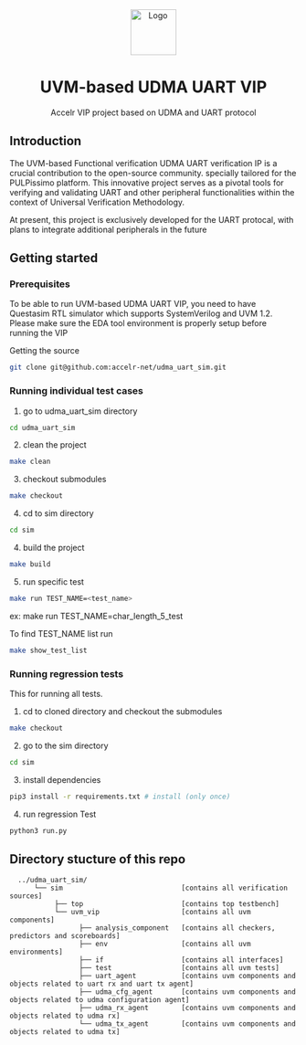 <div align="center">
  <a href="https://accelr.lk/">
    <img src="https://avatars.githubusercontent.com/u/55974019?s=200&v=4" alt="Logo" width="80" height="80">
  </a>

<h1 align="center">UVM-based UDMA UART VIP</h1>

<p align="center">
   Accelr VIP project based on UDMA and UART protocol
    <br />
  </p>
</div>
</p>



## Introduction
The UVM-based Functional verification UDMA UART verification IP is a crucial contribution to the open-source community. specially tailored for the PULPissimo platform. This innovative project serves as a pivotal tools for verifying and validating UART and other peripheral functionalities within the context of Universal Verification Methodology.

At present, this project is exclusively developed for the UART protocal, with plans to integrate additional peripherals in the future
## Getting started
### Prerequisites
To be able to run UVM-based UDMA UART VIP, you need to have Questasim RTL simulator which supports SystemVerilog and UVM 1.2. Please make sure the EDA tool environment is properly setup before running the VIP

Getting the source
```bash
git clone git@github.com:accelr-net/udma_uart_sim.git
```
### Running individual test cases 
1. go to udma_uart_sim directory
```bash
cd udma_uart_sim 
```

2. clean the project
```bash
make clean
```
3. checkout submodules
```bash
make checkout
```
4. cd to sim directory
```bash
cd sim
```
4. build the project
```bash
make build
```

5. run specific test
```bash
make run TEST_NAME=<test_name>
```
ex: make run TEST_NAME=char_length_5_test

To find TEST_NAME list run
```bash
make show_test_list
```
### Running regression tests 
This for running all tests.
1. cd to cloned directory and checkout the submodules
```bash
make checkout
```
2. go to the sim directory

```bash
cd sim
```
3. install dependencies
```bash
pip3 install -r requirements.txt # install (only once)
```
4. run regression Test

```bash
python3 run.py
```


## Directory stucture of this repo

```
  ../udma_uart_sim/
      └── sim                             [contains all verification sources]
           ├── top                        [contains top testbench]
           └── uvm_vip                    [contains all uvm components]
                 ├── analysis_component   [contains all checkers, predictors and scoreboards]
                 ├── env                  [contains all uvm environments]
                 ├── if                   [contains all interfaces]
                 ├── test                 [contains all uvm tests]
                 ├── uart_agent           [contains uvm components and objects related to uart rx and uart tx agent]
                 ├── udma_cfg_agent       [contains uvm components and objects related to udma configuration agent]
                 ├── udma_rx_agent        [contains uvm components and objects related to udma rx]
                 └── udma_tx_agent        [contains uvm components and objects related to udma tx]
```